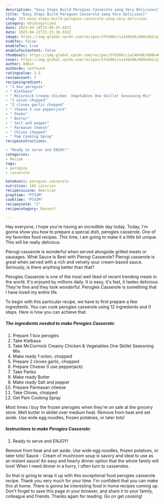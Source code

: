 ```yaml
---
description: "Easy Steps Build Perogies Casserole yang Very Delicious}"
title: "Easy Steps Build Perogies Casserole yang Very Delicious}"
slug: 351-easy-steps-build-perogies-casserole-yang-very-delicious
category: Uncategorized
date: 2023-04-18T15:09:25.447Z
date: 2023-04-21T21:23:39.932Z
image: https://img-global.cpcdn.com/recipes/5fd306cc1a1464d6/680x482cq70/perogies-casserole-recipe-main-photo.jpg
hideToc: false
enableToc: true
enableTocContent: false
thumbnail: https://img-global.cpcdn.com/recipes/5fd306cc1a1464d6/680x482cq70/perogies-casserole-recipe-main-photo.jpg
cover: https://img-global.cpcdn.com/recipes/5fd306cc1a1464d6/680x482cq70/perogies-casserole-recipe-main-photo.jpg
author: Admin
authorAv: notfound
ratingvalue: 3.5
reviewcount: 7
recipeingredient:
- "1 box perogies"
- " Kielbasa"
- " McCormick Creamy Chicken  Vegetables One Skillet Seasoning Mix"
- "1 onion chopped"
- "2 cloves garlic chopped"
- " Cheese I use pepperjack"
- " Panko"
- " Butter"
- " Salt and pepper"
- " Parmasan cheese"
- " Chives chopped"
- " Pam Cooking Spray"
recipeinstructions:

- "Ready to serve and ENJOY!"
categories:
- Recipe
tags:
- perogies
- casserole

katakunci: perogies casserole 
nutrition: 165 calories
recipecuisine: American
preptime: "PT33M"
cooktime: "PT43M"
recipeyield: "1"
recipecategory: Dessert

---
```



Hey everyone, I hope you're having an incredible day today. Today, I'm gonna show you how to prepare a special dish, perogies casserole. One of my favorites food recipes. This time, I am going to make it a little bit unique. This will be really delicious.

Pierogi casserole is wonderful when served alongside grilled meats or sausages. What Sauce Is Best with Pierogi Casserole? Pierogi casserole is great when served with a rich and velvety sour cream-based sauce. Seriously, is there anything better than that?

Perogies Casserole is one of the most well liked of recent trending meals in the world. It's enjoyed by millions daily. It is easy, it's fast, it tastes delicious. They're fine and they look wonderful. Perogies Casserole is something that I have loved my entire life.


To begin with this particular recipe, we have to first prepare a few ingredients. You can cook perogies casserole using 12 ingredients and 0 steps. Here is how you can achieve that.

<!--inarticleads1-->

##### The ingredients needed to make Perogies Casserole:

1. Prepare 1 box perogies
1. Take  Kielbasa
1. Take  McCormick Creamy Chicken &amp; Vegetables One Skillet Seasoning Mix
1. Make ready 1 onion, chopped
1. Prepare 2 cloves garlic, chopped
1. Prepare  Cheese (I use pepperjack)
1. Take  Panko
1. Make ready  Butter
1. Make ready  Salt and pepper
1. Prepare  Parmasan cheese
1. Take  Chives, chopped
1. Get  Pam Cooking Spray


Most times I buy the frozen pierogies when they&#39;re on sale at the grocery store. Melt butter in skillet over medium heat. Remove from heat and set aside. Use wide egg noodles, frozen potatoes, or tater tots! 

<!--inarticleads2-->

##### Instructions to make Perogies Casserole:


1. Ready to serve and ENJOY!

Remove from heat and set aside. Use wide egg noodles, frozen potatoes, or tater tots! Sauce - Cream of mushroom soup is savory and ideal to use as an instant sauce! An easy and hearty dinner option that the whole family will love! When I need dinner in a hurry, I often turn to casseroles. 

So that is going to wrap it up with this exceptional food perogies casserole recipe. Thank you very much for your time. I'm confident that you can make this at home. There is gonna be interesting food in home recipes coming up. Don't forget to save this page in your browser, and share it to your family, colleague and friends. Thanks again for reading. Go on get cooking!
